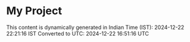 # My Project

This content is dynamically generated in Indian Time (IST): 2024-12-22 22:21:16 IST
Converted to UTC: 2024-12-22 16:51:16 UTC
